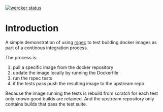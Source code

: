 
[![wercker
status](https://app.wercker.com/status/e63c6fcfb36cc7b7a97c04260bcef1fa/s/
"wercker
status")](https://app.wercker.com/project/bykey/e63c6fcfb36cc7b7a97c04260bcef1fa)

# Introduction

A simple demonstration of using [rspec](http://rspec.info/) to
test building docker images as part of a continous integration process.

The process is:

1. pull a specific image from the docker repository
2. update the image locally by running the Dockerfile
3. run the rspec tests
4. if the tests pass push the resulting image to the upstream repo

Because the image running the tests is rebuild from scratch for each
test only known good builds are retained. And the upstream repository
only contains builds that pass the test suite.
